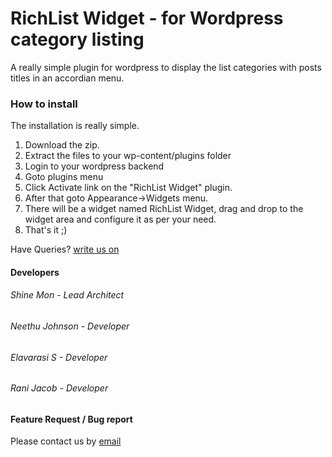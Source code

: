 RichList Widget - for Wordpress category listing
===========

A really simple plugin for wordpress to display the list categories with posts titles in an accordian menu.

### How to install
The installation is really simple.

1. Download the zip.
2. Extract the files to your wp-content/plugins folder
3. Login to your wordpress backend
4. Goto plugins menu 
5. Click Activate link on the "RichList Widget" plugin.
6. After that goto Appearance->Widgets menu.
7. There will be a widget named RichList Widget, drag and drop to the widget area and configure it as per your need.
8. That's it ;)

Have Queries? [write us on](mailto:shineklbm@gmail.com)

#### Developers
###### Shine Mon - Lead Architect
###### Neethu Johnson - Developer
###### Elavarasi S - Developer
###### Rani Jacob - Developer

#### Feature Request / Bug report
Please contact us by [email](mailto:shine@richkenmedia.com)

